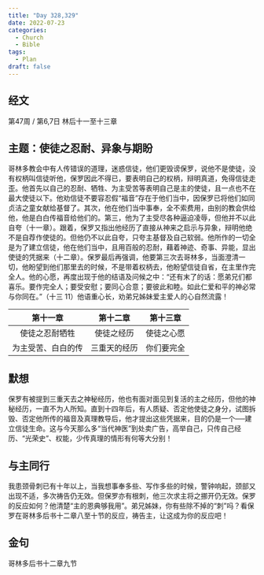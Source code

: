 ```yaml
---
title: "Day 328,329"
date: 2022-07-23
categories:
  - Church
  - Bible
tags:
  - Plan
draft: false
---
```


## 经文
第47周 / 第6,7日 林后十一至十三章

## 主题：使徒之忍耐、异象与期盼
哥林多教会中有人传错误的道理，迷惑信徒，他们更毁谤保罗，说他不是使徒，没有权柄叫信徒听他，保罗因此不得已，要表明自己的权柄，辩明真道，免得信徒走歪。他首先以自己的忍耐、牺牲、为主受苦等表明自己是主的使徒，且一点也不在最大使徒以下。他劝信徒不要容忍假“福音”存在于他们当中，因保罗已将他们如同贞洁之童女献给基督了。其次，他在他们当中事奉，全不索费用，由别的教会供给他，他是白白传福音给他们的。第三，他为了主受尽各种逼迫凌辱，但他并不以此自夸（十一章）。跟着，保罗又指出他经历了直接从神来之启示与异象，辩明他绝不是自荐作使徒的。但他仍不以此自夸，只夸主基督及自己软弱。他所作的一切全是为了建立信徒，他在他们当中，且用百般的忍耐，藉着神迹、奇事、异能，显出使徒的凭据来（十二章）。保罗最后再强调，他要第三次去哥林多，当面澄清一切，他盼望到他们那里去的时候，不是带着权柄去，他盼望信徒自省，在主里作完全人。他的心愿，再度出现于他的结语及问候之中：“还有末了的话：愿弟兄们都喜乐。要作完全人；要受安慰；要同心合意；要彼此和睦。如此仁爱和平的神必常与你同在。”（十三  11）他语重心长，劝弟兄姊妹爱主爱人的心自然流露！

|    第十一章     |   第十二章   |  第十三章   |
|:-----------:|:--------:|:-------:|
|   使徒之忍耐牺牲   |  使徒之经历   |  使徒之心愿  |
|  为主受苦、白白的传  |  三重天的经历  |  你们要完全  |

## 默想
保罗有被提到三重天去之神秘经历，他也有面对面见到复活的主之经历，但他的神秘经历，一直不为人所知。直到十四年后，有人质疑、否定他使徒之身分，试图拆毁、否定他所传的福音及真理教导后，他才提出这些凭据来，目的仍是一个──建立信徒生命。这与今天那么多“当代神医”到处卖广告，高举自己，只传自己经历、“光荣史”、权能，少传真理的情形有何等大分别！

## 与主同行
我患颈骨刺已有十年以上，当我想事奉多些、写作多些的时候，警钟响起，颈部又出现不适，多次祷告仍无效。但保罗亦有根刺，他三次求主将之挪开仍无效。保罗的反应如何？他清楚“主的恩典够我用”。弟兄姊妹，你有些除不掉的“刺”吗？看保罗在哥林多后书十二章八至十节的反应，祷告主，让这成为你的反应吧！

## 金句
哥林多后书十二章九节

[comment]: <> (## 附录)

